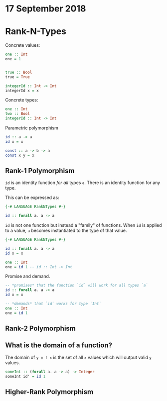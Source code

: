 # 17 September 2018

# Rank-N-Types

Concrete values:

```haskell
one :: Int
one = 1


true :: Bool
true = True

integerId :: Int -> Int
integerId x = x
```

Concrete types:

```haskell
one :: Int
two :: Bool
integerId :: Int -> Int
```

Parametric polymorphism

```haskell
id :: a -> a
id x = x

const :: a -> b -> a
const x y = x
```

## Rank-1 Polymorphism

`id` is an identity function _for all_ types `a`.
There is an identity function for any type.

This can be expressed as:

```haskell
{-# LANGUAGE RankNTypes #-}

id :: forall a. a -> a
```

`id` is not one function but instead a "family" of functions.
When `id` is applied to a value, `a` becomes instantiated to the type of that
value.

```haskell
{-# LANGUAGE RankNTypes #-}

id :: forall a. a -> a
id x = x

one :: Int
one = id 1 -- id :: Int -> Int
```

Promise and demand.

```haskell
-- *promises* that the function `id` will work for all types `a`
id :: forall a. a -> a 
id x = x

-- *demands* that `id` works for type `Int`
one :: Int
one = id 1
```

## Rank-2 Polymorphism

## What is the domain of a function?

The domain of `y = f x` is the set of all `x` values which will output valid `y`
values.

```haskell
someInt :: (forall a. a -> a) -> Integer
someInt id' = id 1
```

## Higher-Rank Polymorphism
